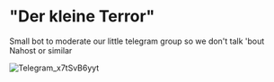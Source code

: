 # "Der kleine Terror"

Small bot to moderate our little telegram group so we don't talk 'bout Nahost or similar

![Telegram_x7tSvB6yyt](https://github.com/StckOverflw/aufbaubot/assets/57072067/d18060e3-8532-49dd-ab0d-6ffdbf56c970)
